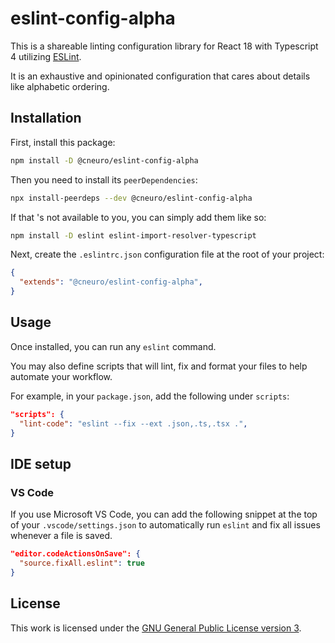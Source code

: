 # eslint-config-alpha

This is a shareable linting configuration library for React 18 with Typescript 4 utilizing [ESLint](https://eslint.org/).

It is an exhaustive and opinionated configuration that cares about details like alphabetic ordering.

## Installation

First, install this package:

```sh
npm install -D @cneuro/eslint-config-alpha
```

Then you need to install its `peerDependencies`:

```sh
npx install-peerdeps --dev @cneuro/eslint-config-alpha
```

If that 's not available to you, you can simply add them like so:

```sh
npm install -D eslint eslint-import-resolver-typescript
```

Next, create the `.eslintrc.json` configuration file at the root of your project:

```json
{
  "extends": "@cneuro/eslint-config-alpha",
}
```

## Usage

Once installed, you can run any `eslint` command.

You may also define scripts that will lint, fix and format your files to help automate your workflow.

For example, in your `package.json`, add the following under `scripts`:

```json
"scripts": {
  "lint-code": "eslint --fix --ext .json,.ts,.tsx .",
}
```

## IDE setup

### VS Code

If you use Microsoft VS Code, you can add the following snippet at the top of your `.vscode/settings.json` to automatically run `eslint` and fix all issues whenever a file is saved.

```json
"editor.codeActionsOnSave": {
  "source.fixAll.eslint": true
}
```

## License

This work is licensed under the [GNU General Public License version 3](https://www.gnu.org/licenses/gpl-3.0.en.html).
